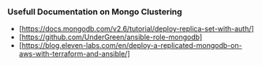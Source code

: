 ### Usefull Documentation on Mongo Clustering

- [https://docs.mongodb.com/v2.6/tutorial/deploy-replica-set-with-auth/]
- [https://github.com/UnderGreen/ansible-role-mongodb]
- [https://blog.eleven-labs.com/en/deploy-a-replicated-mongodb-on-aws-with-terraform-and-ansible/]
